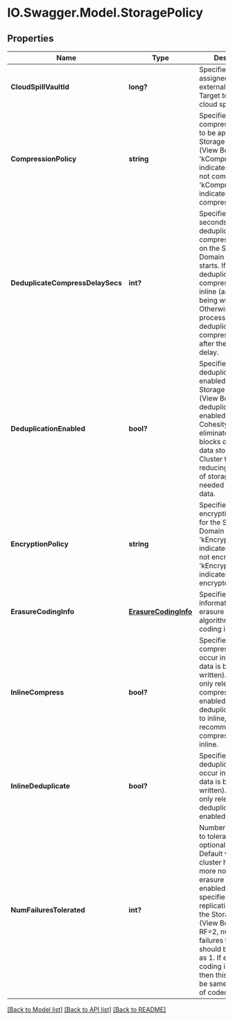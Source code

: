 # IO.Swagger.Model.StoragePolicy
## Properties

Name | Type | Description | Notes
------------ | ------------- | ------------- | -------------
**CloudSpillVaultId** | **long?** | Specifies the vault id assigned for an external Storage Target to facilitate cloud spill. | [optional] 
**CompressionPolicy** | **string** | Specifies the compression setting to be applied to a Storage Domain (View Box). &#39;kCompressionNone&#39; indicates that data is not compressed. &#39;kCompressionLow&#39; indicates that data is compressed. | [optional] 
**DeduplicateCompressDelaySecs** | **int?** | Specifies the time in seconds when deduplication and compression of data on the Storage Domain (View Box) starts. If set to 0, deduplication and compression is done inline (as the data is being written). Otherwise, post-process deduplication and compression is done after the specified delay. | [optional] 
**DeduplicationEnabled** | **bool?** | Specifies if deduplication is enabled for the Storage Domain (View Box). If deduplication is enabled, the Cohesity Cluster eliminates duplicate blocks of repeating data stored on the Cluster thus reducing the amount of storage space needed to store data. | [optional] 
**EncryptionPolicy** | **string** | Specifies the encryption setting for the Storage Domain (View Box). &#39;kEncryptionNone&#39; indicates the data is not encrypted. &#39;kEncryptionStrong&#39; indicates the data is encrypted. | [optional] 
**ErasureCodingInfo** | [**ErasureCodingInfo**](ErasureCodingInfo.md) | Specifies information about erasure coding algorithm if erasure coding is enabled. | [optional] 
**InlineCompress** | **bool?** | Specifies if compression should occur inline (as the data is being written). This field is only relevant if compression is enabled. If deduplication is set to inline, Cohesity recommends setting compression to inline. | [optional] 
**InlineDeduplicate** | **bool?** | Specifies if deduplication should occur inline (as the data is being written). This field is only relevant if deduplication is enabled. | [optional] 
**NumFailuresTolerated** | **int?** | Number of failures to tolerate. This is an optional field. Default value is 1 for cluster having 3 or more nodes. If erasure coding is not enabled, then this specifies the replication factor for the Storage Domain (View Box). For RF&#x3D;2, number of failures to tolerate should be specified as 1. If erasure coding is enabled, then this value will be same as number of coded stripes. | [optional] 

[[Back to Model list]](../README.md#documentation-for-models) [[Back to API list]](../README.md#documentation-for-api-endpoints) [[Back to README]](../README.md)

